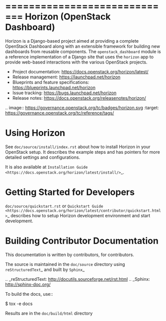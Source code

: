 =============================
Horizon (OpenStack Dashboard)
=============================

Horizon is a Django-based project aimed at providing a complete OpenStack
Dashboard along with an extensible framework for building new dashboards
from reusable components. The ``openstack_dashboard`` module is a reference
implementation of a Django site that uses the ``horizon`` app to provide
web-based interactions with the various OpenStack projects.

* Project documentation: https://docs.openstack.org/horizon/latest/
* Release management: https://launchpad.net/horizon
* Blueprints and feature specifications: https://blueprints.launchpad.net/horizon
* Issue tracking: https://bugs.launchpad.net/horizon
* Release notes: https://docs.openstack.org/releasenotes/horizon/

.. image:: https://governance.openstack.org/tc/badges/horizon.svg
    :target: https://governance.openstack.org/tc/reference/tags/

Using Horizon
=============

See ``doc/source/install/index.rst`` about how to install Horizon
in your OpenStack setup. It describes the example steps and
has pointers for more detailed settings and configurations.

It is also available at
`Installation Guide <https://docs.openstack.org/horizon/latest/install/>`_.

Getting Started for Developers
==============================

``doc/source/quickstart.rst`` or
`Quickstart Guide <https://docs.openstack.org/horizon/latest/contributor/quickstart.html>`_
describes how to setup Horizon development environment and start development.

Building Contributor Documentation
==================================

This documentation is written by contributors, for contributors.

The source is maintained in the ``doc/source`` directory using
`reStructuredText`_ and built by `Sphinx`_

.. _reStructuredText: http://docutils.sourceforge.net/rst.html
.. _Sphinx: http://sphinx-doc.org/

To build the docs, use::

  $ tox -e docs

Results are in the ``doc/build/html`` directory
